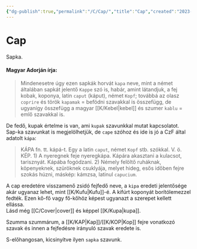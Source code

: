 ```yaml
---
{"dg-publish":true,"permalink":"/C/Cap/","title":"Cap","created":"2023-11-05T02:53","updated":"2025-07-12T00:29"}
---
```



# Cap

Sapka.

#### Magyar Adorján írja:

> Mindenesetre úgy ezen sapkák horvát `kapa` neve, mint a német általában sapkát jelentő `Kappe` szó is, habár, amint látandjuk, a fej kobak, koponya, latin `caput` (káput), német `Kopf`; továbbá az olasz `coprire` és török `kapamak` = befödni szavakkal is összefügg, de ugyanígy összefügg a magyar [[K/Kebel\|kebel]] és szumer `kablu` = emlő szavakkal is.  

De fedő, kupak értelme is van, ami `kupak` szavunkkal mutat kapcsolatot. Sap-ka szavunkat is megjelölhetjük, de `cape` szóhoz és ide is jó a CzF által adatolt `kápa`:  
> KÁPA fn. tt. kápá-t. Egy a latin `caput`, német `Kopf` stb. szókkal. V. ö. KÉP. 1) A nyeregnek feje nyeregkápa. Kápára akasztani a kulacsot, tarisznyát. Kápába fogódzani. 2) Némely felöltő ruháknak, köpenyeknek, szüröknek csuklyája, melyet hideg, esős időben fejre szokás húzni, máskép: kámzsa, latinul `capucium`.  

A cap eredetére visszamenő zsidó fejfedő neve, a `kipa` eredeti jelentősége akár ugyanaz lehet, mint [[K/Kufu\|Kufu]]-é. A kifúrt koponyát borítólemezzel fedték. Ezen kő-fő vagy fő-kőhöz képest ugyanazt a szerepet kellett ellássa.  
Lásd még [[C/Cover\|cover]] és képpel [[K/Kupa\|kupa]].  

Szumma szummárum, a [[K/KAP\|Kap]]/[[K/KOP\|Kop]] fejre vonatkozó szavak és innen a fejfedésre irányuló szavak eredete is.  

S-előhangosan, kicsinyítve ilyen `sapka` szavunk.  